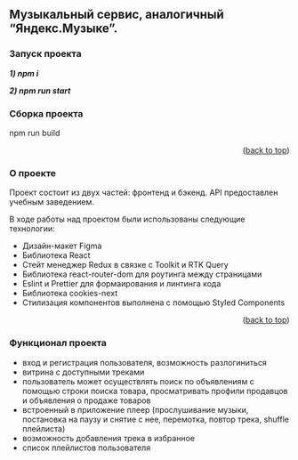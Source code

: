 ## Музыкальный сервис, аналогичный “Яндекс.Музыке”.

### Запуск проекта

**_1) npm i_**

**_2) npm run start_**

### Сборка проекта

npm run build

<p align="right">(<a href="#readme-top">back to top</a>)</p>

### О проекте

Проект состоит из двух частей: фронтенд и бэкенд. API предоставлен учебным заведением.

В ходе работы над проектом были использованы следующие технологии:

-   Дизайн-макет Figma
-   Библиотека React
-   Стейт менеджер Redux в связке с Toolkit и RTK Query
-   Библиотека react-router-dom для роутинга между страницами
-   Eslint и Prettier для формаирования и линтинга кода
-   Библиотека cookies-next
-   Стилизация компонентов выполнена с помощью Styled Components

<p align="right">(<a href="#readme-top">back to top</a>)</p>

### Функционал проекта

-   вход и регистрация пользователя, возможность разлогиниться
-   витрина с доступными треками
-   пользователь может осуществлять поиск по объявлениям с помощью строки поиска товара, просматривать профили продавцов и объявления о продаже товаров
-   встроенный в приложение плеер (прослушивание музыки, постановка на паузу и снятие с нее, перемотка, повтор трека, shuffle плейлиста)
-   возможность добавления трека в избранное
-   список плейлистов пользователя

